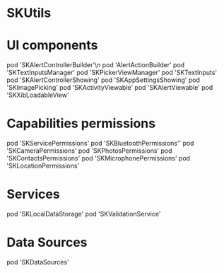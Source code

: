 # SKUtils

# UI components

pod 'SKAlertControllerBuilder'\n
pod 'AlertActionBuilder'
pod 'SKTextInputsManager'
pod 'SKPickerViewManager'
pod 'SKTextInputs'
pod 'SKAlertControllerShowing'
pod 'SKAppSettingsShowing'
pod 'SKImagePicking'
pod 'SKActivityViewable'
pod 'SKAlertViewable'
pod 'SKXibLoadableView'

# Capabilities permissions

pod 'SKServicePermissions'
pod 'SKBluetoothPermissions''
pod 'SKCameraPermissions'
pod 'SKPhotosPermissions'
pod 'SKContactsPermissions'
pod 'SKMicrophonePermissions'
pod 'SKLocationPermissions'

# Services

pod 'SKLocalDataStorage'
pod 'SKValidationService'

# Data Sources

pod 'SKDataSources'
